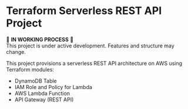 # Terraform Serverless REST API Project


🚧 **IN WORKING PROCESS** 🚧  
This project is under active development. Features and structure may change.





This project provisions a serverless REST API architecture on AWS using Terraform modules:
- DynamoDB Table  
- IAM Role and Policy for Lambda  
- AWS Lambda Function  
- API Gateway (REST API)  
